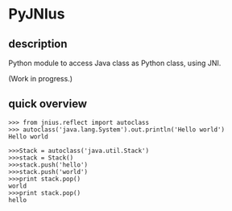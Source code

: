 PyJNIus
=======

description
-----------

Python module to access Java class as Python class, using JNI.

(Work in progress.)

quick overview
--------------

    >>> from jnius.reflect import autoclass
    >>> autoclass('java.lang.System').out.println('Hello world')
    Hello world

    >>>Stack = autoclass('java.util.Stack')
    >>>stack = Stack()
    >>>stack.push('hello')
    >>>stack.push('world')
    >>>print stack.pop()
    world
    >>>print stack.pop()
    hello